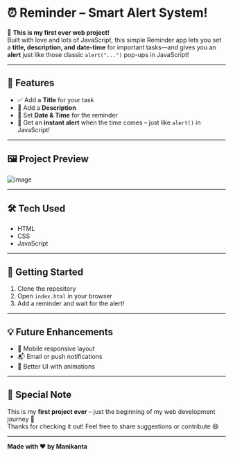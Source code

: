# ⏰ Reminder – Smart Alert System!  

🎉 **This is my first ever web project!**  
Built with love and lots of JavaScript, this simple Reminder app lets you set a **title, description, and date-time** for important tasks—and gives you an **alert** just like those classic `alert("...")` pop-ups in JavaScript!  

---

## 🌟 Features  
- ✅ Add a **Title** for your task  
- 📝 Add a **Description**  
- 📅 Set **Date & Time** for the reminder  
- 🔔 Get an **instant alert** when the time comes – just like `alert()` in JavaScript!  

---

## 🖼️ Project Preview  
![image](https://github.com/user-attachments/assets/81a5134e-399d-4ca8-bd6c-ce6b9e3fb499)

---

## 🛠️ Tech Used  
- HTML  
- CSS  
- JavaScript  

---

## 🚀 Getting Started  
1. Clone the repository  
2. Open `index.html` in your browser  
3. Add a reminder and wait for the alert!  

---

## 💡 Future Enhancements  
- 📱 Mobile responsive layout  
- 📬 Email or push notifications  
- 🎨 Better UI with animations  

---

## 🙌 Special Note  
This is my **first project ever** – just the beginning of my web development journey 🚀  
Thanks for checking it out! Feel free to share suggestions or contribute 😄  

---

**Made with ❤️ by Manikanta**
